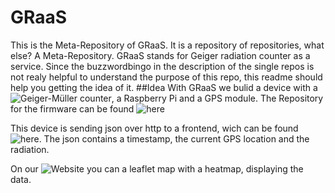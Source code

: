 # GRaaS

This is the Meta-Repository of GRaaS. It is a repository of repositories, what else? A Meta-Repository. GRaaS stands for Geiger radiation  counter as a service. Since the buzzwordbingo in the description of the single repos is not realy helpful to understand the purpose of this repo, this readme should help you getting the idea of it.
##Idea
With GRaaS we bulid a device with a ![Geiger-Müller counter](https://en.wikipedia.org/wiki/Geiger_counter), a Raspberry Pi and a GPS module.
The Repository for the firmware can be found ![here](https://github.com/Jugendhackt/graas-firmware)

This device is sending json over http to a frontend, wich can be found ![here](https://github.com/Jugendhackt/graas-backend). The json contains a timestamp, the current GPS location and the radiation.


On our ![Website](https://github.com/Jugendhackt/graas-frontend) you can a leaflet map with a heatmap, displaying the data.
